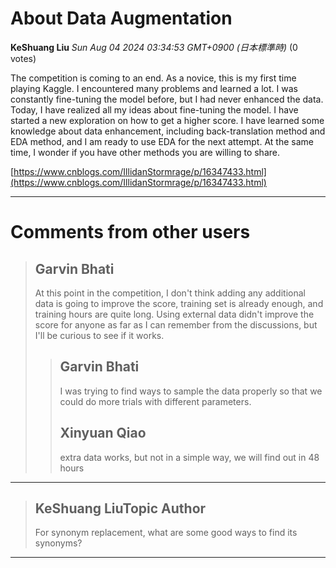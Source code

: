 # About Data Augmentation

**KeShuang Liu** *Sun Aug 04 2024 03:34:53 GMT+0900 (日本標準時)* (0 votes)

The competition is coming to an end. As a novice, this is my first time playing Kaggle. I encountered many problems and learned a lot. I was constantly fine-tuning the model before, but I had never enhanced the data. Today, I have realized all my ideas about fine-tuning the model. I have started a new exploration on how to get a higher score. I have learned some knowledge about data enhancement, including back-translation method and EDA method, and I am ready to use EDA for the next attempt. At the same time, I wonder if you have other methods you are willing to share.

[https://www.cnblogs.com/IllidanStormrage/p/16347433.html](https://www.cnblogs.com/IllidanStormrage/p/16347433.html)



---

 # Comments from other users

> ## Garvin Bhati
> 
> At this point in the competition, I don't think adding any additional data is going to improve the score, training set is already enough, and training hours are quite long. Using external data didn't improve the score for anyone as far as I can remember from the discussions, but I'll be curious to see if it works. 
> 
> 
> 
> > ## Garvin Bhati
> > 
> > I was trying to find ways to sample the data properly so that we could do more trials with different parameters.
> > 
> > 
> > 
> > ## Xinyuan Qiao
> > 
> > extra data works, but not in a simple way, we will find out in 48 hours
> > 
> > 
> > 


---

> ## KeShuang LiuTopic Author
> 
> For synonym replacement, what are some good ways to find its synonyms?
> 
> 
> 


---

